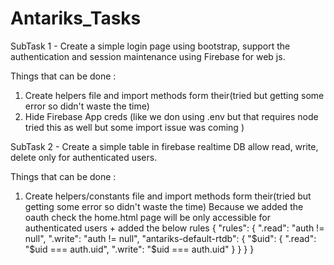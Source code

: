 # Antariks_Tasks

SubTask 1 - Create a simple login page using bootstrap, support the authentication and session maintenance using Firebase for web js.

Things that can be done :
1. Create helpers file and import methods form their(tried but getting some error so didn't waste the time)
2. Hide Firebase App creds (like we don using .env but that requires node tried this as well but some import issue was coming )


SubTask 2 - Create a simple table in firebase realtime DB allow read, write, delete only for authenticated users.

Things that can be done :
1. Create helpers/constants file and import methods form their(tried but getting some error so didn't waste the time)
Because we added the oauth check the home.html page will be only accessible for authenticated users + added the below rules
{
  "rules": {
    ".read": "auth != null",
    ".write": "auth != null",
    "antariks-default-rtdb": {
      "$uid": {
        ".read": "$uid === auth.uid",
        ".write": "$uid === auth.uid"
      }
    }
  }
}
